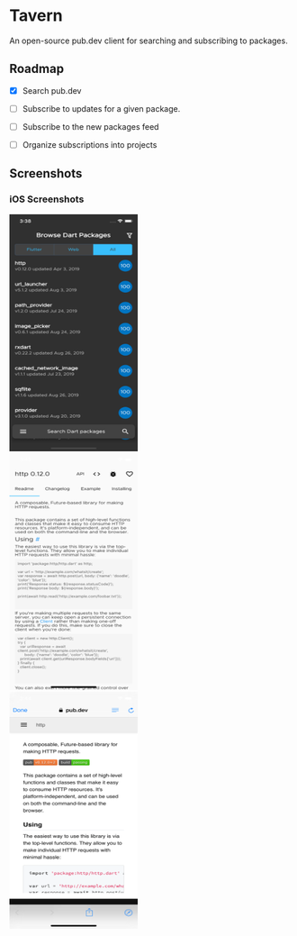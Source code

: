 # Tavern

An open-source pub.dev client for searching and subscribing to packages. 

## Roadmap

- [X] Search pub.dev

- [ ] Subscribe to updates for a given package.
- [ ] Subscribe to the new packages feed
- [ ] Organize subscriptions into projects 


## Screenshots
### iOS Screenshots
<!--![ScreenShot](screenshots/ios/home.png)-->
<img src="screenshots/ios/home.png" alt="home" width="228" height="421">
<br />
<!--![ScreenShot](screenshots/ios/packageDetails.png)-->
<img src="screenshots/ios/packageDetails.png" alt="Package Details" width="228" height="421">
<br />
<!--![ScreenShot](screenshots/ios/apiLink.png)-->
<img src="screenshots/ios/apiLink.png" alt="API View" width="228" height="421">
